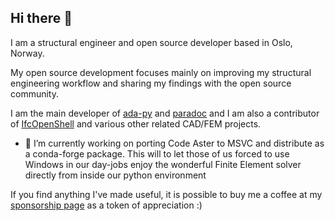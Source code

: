 ## Hi there 👋

I am a structural engineer and open source developer based in Oslo, Norway.

My open source development focuses mainly on improving my structural engineering workflow and sharing my findings with the open source community.

I am the main developer of [ada-py](https://github.com/Krande/adapy) and [paradoc](https://github.com/Krande/paradoc) and I am also a contributor of [IfcOpenShell](https://github.com/IfcOpenShell/IfcOpenShell) and various other related CAD/FEM projects.

- 🔭 I’m currently working on porting Code Aster to MSVC and distribute as a conda-forge package. This will to let those of us forced to use Windows in our day-jobs enjoy the wonderful Finite Element solver directly from inside our python environment

If you find anything I've made useful, it is possible to buy me a coffee at my [sponsorship page](https://github.com/sponsors/Krande) as a token of appreciation :)


<!--
**Krande/Krande** is a ✨ _special_ ✨ repository because its `README.md` (this file) appears on your GitHub profile.

Here are some ideas to get you started:

- 🔭 I’m currently working on ...
- 🌱 I’m currently learning ...
- 👯 I’m looking to collaborate on ...
- 🤔 I’m looking for help with ...
- 💬 Ask me about ...
- 📫 How to reach me: ...
- 😄 Pronouns: ...
- ⚡ Fun fact: ...
-->
